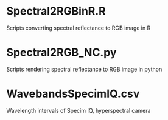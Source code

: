 # Spectral2RGBinR.R
Scripts converting spectral reflectance to RGB image in R
# Spectral2RGB_NC.py
Scripts rendering spectral reflectance to RGB image in python
# WavebandsSpecimIQ.csv
Wavelength intervals of Specim IQ, hyperspectral camera
